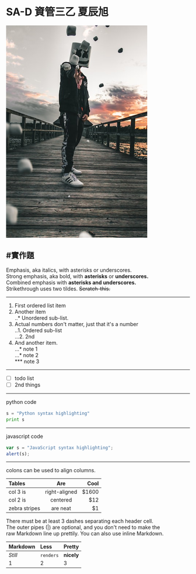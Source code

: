 # SA-D 資管三乙 夏辰旭


![nkust](nkust.png "高科大")


#實作題
---  
  
  
  
Emphasis, aka italics, with asterisks or underscores.  
Strong emphasis, aka bold, with **asterisks** or **underscores.**  
Combined emphasis with **asterisks and underscores.**  
Strikethrough uses two tildes. ~~Serateh-this.~~  

---

1. First ordered list item  
2. Another item  
  ‥* Unordered sub-list.  
3. Actual numbers don't matter, just that it's a number  
  ‥1. Ordered sub-list  
  …2. 2nd  
4. And another item.  
  …*  note 1  
  …*  note 2  
  *** note 3  

---

- [ ] todo list  
- [ ] 2nd things  

---

python code  
```python
s = "Python syntax highlighting"  
print s  
```
---

javascript code  
```javascript
var s = "JavaScript syntax highlighting";
alert(s);
```

---

colons can be used to align columns.

| Tables         |       Are       |   Cool|
|:---------------|:---------------:|------:|
| col 3 is       |  right-aligned  |  $1600|
| col 2 is       |     centered    |    $12|
| zebra stripes  |     are neat    |     $1|

There must be at least 3 dashes separating each header cell.  
The outer pipes (|) are optional, and you don't need to make the  
raw Markdown line up prettily. You can also use inline Markdown.

|  **Markdown**  |**Less**| **Pretty** |
|:------|:----------|:------------|
|  *Still*  |  `renders`  |  **nicely**  |
|    1    |    2    |    3    |


